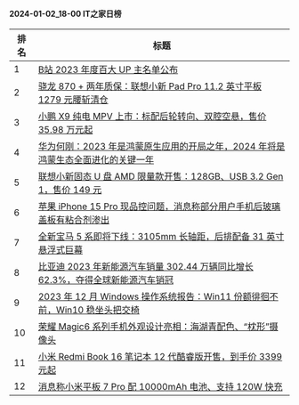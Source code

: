 #### 2024-01-02_18-00  IT之家日榜

| 排名 | 标题|
| --- | ---|
| 1 | [B站 2023 年度百大 UP 主名单公布](https://www.ithome.com/0/742/881.htm) |
| 2 | [骁龙 870 + 两年质保：联想小新 Pad Pro 11.2 英寸平板 1279 元腰斩清仓](https://www.ithome.com/0/742/791.htm) |
| 3 | [小鹏 X9 纯电 MPV 上市：标配后轮转向、双腔空悬，售价 35.98 万元起](https://www.ithome.com/0/742/807.htm) |
| 4 | [华为何刚：2023 年是鸿蒙原生应用的开局之年，2024 年将是鸿蒙生态全面进化的关键一年](https://www.ithome.com/0/742/819.htm) |
| 5 | [联想小新固态 U 盘 AMD 限量款开售：128GB、USB 3.2 Gen 1，售价 149 元](https://www.ithome.com/0/742/810.htm) |
| 6 | [苹果 iPhone 15 Pro 现品控问题，消息称部分用户手机后玻璃盖板有粘合剂渗出](https://www.ithome.com/0/742/835.htm) |
| 7 | [全新宝马 5 系即将下线：3105mm 长轴距，后排配备 31 英寸悬浮式巨幕](https://www.ithome.com/0/742/814.htm) |
| 8 | [比亚迪 2023 年新能源汽车销量 302.44 万辆同比增长 62.3%，夺得全球新能源汽车销冠](https://www.ithome.com/0/742/795.htm) |
| 9 | [2023 年 12 月 Windows 操作系统报告：Win11 份额徘徊不前，Win10 稳坐头把交椅](https://www.ithome.com/0/742/809.htm) |
| 10 | [荣耀 Magic6 系列手机外观设计亮相：海湖青配色、“枕形”摄像头](https://www.ithome.com/0/742/854.htm) |
| 11 | [小米 Redmi Book 16 笔记本 12 代酷睿版开售，到手价 3399 元起](https://www.ithome.com/0/742/798.htm) |
| 12 | [消息称小米平板 7 Pro 配 10000mAh 电池、支持 120W 快充](https://www.ithome.com/0/742/847.htm) |
